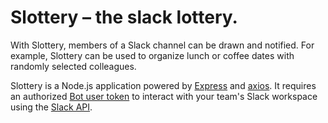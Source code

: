 # Slottery – the slack lottery.

With Slottery, members of a Slack channel can be drawn and notified. For example, Slottery can be used to organize lunch or coffee dates with randomly selected colleagues.

Slottery is a Node.js application powered by [Express](https://expressjs.com/) and [axios](https://axios-http.com/). It requires an authorized [Bot user token](https://api.slack.com/authentication/token-types#granular_bot) to interact with your team's Slack workspace using the [Slack API](https://api.slack.com/).
